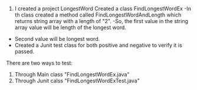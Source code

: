 1) I created a project LongestWord
 Created a class FindLongestWordEx
-In th class created a method called FindLongestWordAndLength which returns string array with a length of "2".
-So, the first value in the string array value will be length of the longest word.
- Second value will be longest word.
- Created a Junit test class for both positive and negative to verify it is passed.

There are two ways to test:
1) Through Main class "FindLongestWordEx.java"
2) Through Junit calss "FindLongestWordExTest.java"
